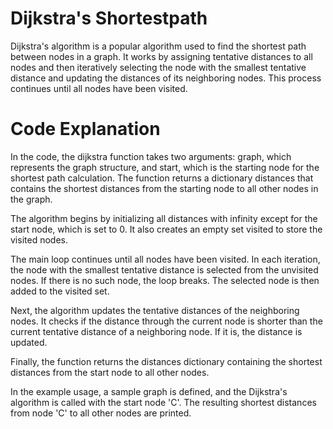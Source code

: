 # Dijkstra's Shortestpath

Dijkstra's algorithm is a popular algorithm used to find the shortest path between nodes in a graph. It works by assigning tentative distances to all nodes and then iteratively selecting the node with the smallest tentative distance and updating the distances of its neighboring nodes. This process continues until all nodes have been visited.

# Code Explanation 

In the code, the dijkstra function takes two arguments: graph, which represents the graph structure, and start, which is the starting node for the shortest path calculation. The function returns a dictionary distances that contains the shortest distances from the starting node to all other nodes in the graph.

The algorithm begins by initializing all distances with infinity except for the start node, which is set to 0. It also creates an empty set visited to store the visited nodes.

The main loop continues until all nodes have been visited. In each iteration, the node with the smallest tentative distance is selected from the unvisited nodes. If there is no such node, the loop breaks. The selected node is then added to the visited set.

Next, the algorithm updates the tentative distances of the neighboring nodes. It checks if the distance through the current node is shorter than the current tentative distance of a neighboring node. If it is, the distance is updated.

Finally, the function returns the distances dictionary containing the shortest distances from the start node to all other nodes.

In the example usage, a sample graph is defined, and the Dijkstra's algorithm is called with the start node 'C'. The resulting shortest distances from node 'C' to all other nodes are printed.
